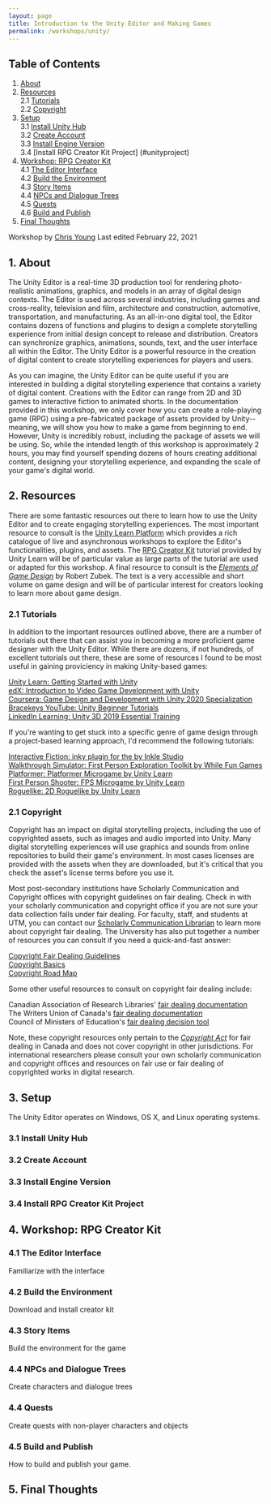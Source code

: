 ```yaml
---
layout: page
title: Introduction to the Unity Editor and Making Games
permalink: /workshops/unity/
---
```

## Table of Contents

1. [About](#about)  
2. [Resources](#resources)  
    2.1 [Tutorials](#tutorials)   
    2.2 [Copyright](#copyright)
3. [Setup](#setup)  
    3.1 [Install Unity Hub](#unityhub)  
    3.2 [Create Account](#unityaccount)  
    3.3 [Install Engine Version](#unityversion)  
    3.4 [Install RPG Creator Kit Project] (#unityproject)  
4. [Workshop: RPG Creator Kit](#workshops)  
    4.1 [The Editor Interface](#warmup)  
    4.2 [Build the Environment](#exercise1)  
    4.3 [Story Items](#exercise2)  
    4.4 [NPCs and Dialogue Trees](#exercise3)  
    4.5 [Quests](#exercise4)  
    4.6 [Build and Publish](#exercise5)
5. [Final Thoughts](#final)

Workshop by [Chris Young](mailto:christopher.young@utoronto.ca)
Last edited February 22, 2021

## 1. About <a name="about"></a>

The Unity Editor is a real-time 3D production tool for rendering photo-realistic animations, graphics, and models in an array of digital design contexts. The Editor is used across several industries, including games and cross-reality, television and film, architecture and construction, automotive, transportation, and manufacturing. As an all-in-one digital tool, the Editor contains dozens of functions and plugins to design a complete storytelling experience from initial design concept to release and distribution. Creators can synchronize graphics, animations, sounds, text, and the user interface all within the Editor. The Unity Editor is a powerful resource in the creation of digital content to create storytelling experiences for players and users.

As you can imagine, the Unity Editor can be quite useful if you are interested in building a digital storytelling experience that contains a variety of digital content. Creations with the Editor can range from 2D and 3D games to interactive fiction to animated shorts. In the documentation provided in this workshop, we only cover how you can create a role-playing game (RPG) using a pre-fabricated package of assets provided by Unity--meaning, we will show you how to make a game from beginning to end. However, Unity is incredibly robust, including the package of assets we will be using. So, while the intended length of this workshop is approximately 2 hours, you may find yourself spending dozens of hours creating additional content, designing your storytelling experience, and expanding the scale of your game's digital world. 

## 2. Resources <a name="resources"></a>
There are some fantastic resources out there to learn how to use the Unity Editor and to create engaging storytelling experiences. The most important resource to consult is the [Unity Learn Platform](https://learn.unity.com/) which provides a rich catalogue of live and asynchronous workshops to explore the Editor's functionalities, plugins, and assets. The [RPG Creator Kit](https://learn.unity.com/project/creator-kit-rpg) tutorial provided by Unity Learn will be of particular value as large parts of the tutorial are used or adapted for this workshop. A final resource to consult is the [*Elements of Game Design*](https://mitpress.mit.edu/books/elements-game-design) by Robert Zubek. The text is a very accessible and short volume on game design and will be of particular interest for creators looking to learn more about game design.

### 2.1 Tutorials <a name="tutorials"></a>
In addition to the important resources outlined above, there are a number of tutorials out there that can assist you in becoming a more proficient game designer with the Unity Editor. While there are dozens, if not hundreds, of excellent tutorials out there, these are some of resources I found to be most useful in gaining proviciency in making Unity-based games:

[Unity Learn: Getting Started with Unity](https://learn.unity.com/course/getting-started-with-unity)  
[edX: Introduction to Video Game Development with Unity](https://www.edx.org/course/introduction-to-video-game-development-with-unity)  
[Coursera: Game Design and Development with Unity 2020 Specialization](https://www.coursera.org/specializations/game-design-and-development)
[Bracekeys YouTube: Unity Beginner Tutorials](https://www.youtube.com/playlist?list=PLPV2KyIb3jR5QFsefuO2RlAgWEz6EvVi6)  
[LinkedIn Learning: Unity 3D 2019 Essential Training](https://www.linkedin.com/learning-login/share?account=76812730&forceAccount=false&redirect=https%3A%2F%2Fwww.linkedin.com%2Flearning%2Funity-3d-2019-essential-training%3Ftrk%3Dshare_ent_url%26shareId%3DLL4sq0plT7iEUdBLZYxlnA%253D%253D)

If you're wanting to get stuck into a specific genre of game design through a project-based learning approach, I'd recommend the following tutorials:

[Interactive Fiction: inky plugin for the by Inkle Studio](https://www.inklestudios.com/ink/)  
[Walkthrough Simulator: First Person Exploration Toolkit by While Fun Games](http://whilefun.com/fpekit)  
[Platformer: Platformer Microgame by Unity Learn](https://learn.unity.com/project/2d-platformer-template)  
[First Person Shooter: FPS Microgame by Unity Learn](https://learn.unity.com/project/fps-template)  
[Roguelike: 2D Roguelike by Unity Learn](https://learn.unity.com/project/2d-roguelike-tutorial)

### 2.1 Copyright <a name="copyright"></a>
Copyright has an impact on digital storytelling projects, including the use of copyrighted assets, such as images and audio imported into Unity. Many digital storytelling experiences will use graphics and sounds from online repositories to build their game's environment. In most cases licenses are provided with the assets when they are downloaded, but it's critical that you check the asset's license terms before you use it.

Most post-secondary institutions have Scholarly Communication and Copyright offices with copyright guidelines on fair dealing. Check in with your scholarly communication and copyright office if you are not sure your data collection falls under fair dealing. For faculty, staff, and students at UTM, you can contact our [Scholarly Communication Librarian](https://utm.library.utoronto.ca/scholarly-communications) to learn more about copyright fair dealing. The University has also put together a number of resources you can consult if you need a quick-and-fast answer:

[Copyright Fair Dealing Guidelines](https://provost.utoronto.ca//wp-content/uploads/sites/155/2018/06/Copyright-Guidelines.pdf)  
[Copyright Basics](https://onesearch.library.utoronto.ca/sites/default/files/copyright/basicsfaqs_092018.pdf)  
[Copyright Road Map](https://onesearch.library.utoronto.ca/sites/default/files/copyright/utl_copyrightroadmap_february2020update.pdf)

Some other useful resources to consult on copyright fair dealing include:

Canadian Association of Research Libraries' [fair dealing documentation](https://fair-dealing.ca/what-is-fair-dealing/)  
The Writers Union of Canada's [fair dealing documentation](https://www.writersunion.ca/what-and-isn-t-fair-dealing)  
Council of Ministers of Education's [fair dealing decision tool](http://www.fairdealingdecisiontool.ca/DecisionTool/)

Note, these copyright resources only pertain to the [*Copyright Act*](https://laws-lois.justice.gc.ca/eng/acts/C-42/) for fair dealing in Canada and does not cover copyright in other jurisdictions. For international researchers please consult your own scholarly communication and copyright offices and resources on fair use or fair dealing of copyrighted works in digital research.

## 3. Setup <a name="setup"></a>
The Unity Editor operates on Windows, OS X, and Linux operating systems. 

### 3.1 Install Unity Hub

### 3.2 Create Account

### 3.3 Install Engine Version

### 3.4 Install RPG Creator Kit Project

## 4. Workshop: RPG Creator Kit <a name="workshops"></a>

### 4.1 The Editor Interface <a name="warmup"></a>

Familiarize with the interface

### 4.2 Build the Environment <a name="exercise1"></a>

Download and install creator kit

### 4.3 Story Items <a name="exercise2"></a>

Build the environment for the game

### 4.4 NPCs and Dialogue Trees <a name="exercise3"></a>

Create characters and dialogue trees

### 4.4 Quests <a name="exercise4"></a>

Create quests with non-player characters and objects

### 4.5 Build and Publish <a name="exercise5"></a>

How to build and publish your game.

## 5. Final Thoughts <a name="final"></a>



